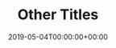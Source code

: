 ---
title: 'Other Titles'
field: 'dcterms.alternative'
slug: 'dcterms-alternative'
description: 'An alternative name for the resource.'
required: False
policy: 'Free text.'
date: '2019-05-04T00:00:00+00:00'
---